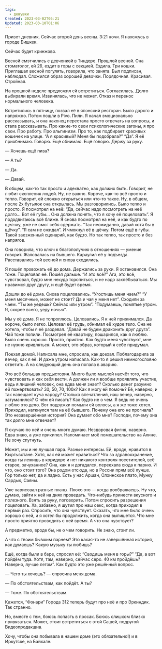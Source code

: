 ```yaml
---
tags:
  - девушки
Created: 2023-03-02T05:21
Updated: 2023-03-10T01:06
---
```

Привет дневник. Сейчас второй день весны. 3:21 ночи. Я нахожусь в городе Бишкек.

Сейчас будет кринжово.

Весной смэтчились с девчонкой в Тиндере. Прошлой весной. Она стоматолог, ей 29, ездит в горы с секцией. Ездила. Три кошки. Приглашал весной погулять, говорила, что занята. Был подписан, наблюдал. Сложился образ хорошей девочки. Порядочная. Красивая. Стройная.

На прошлой неделе предложил ей встретиться. Согласилась. Долго выбирали время. Извинялась, что не может. Отказ и перенос нормального человека.

Встретились в пятницу, позвал её в японский ресторан. Было дорого и напряжно. Потом пошли в Pivo. Пили. Я начал эмоционально рассказывать, и она наконец перестала просто отвечать на вопросы, и стала рассказывать. Про какие-то свои психологические загоны, я про свои. Про работу. Про альпинизм. Про то, как подбирает красивых кошечек на улице. “А я красивый? Меня бы подобрала?” “Да”. Я её приобнимаю. Говорю. Ещё обнимаю. Ещё говорю. Держу за руку.

— Хочешь ещё пива?

— А ты?

— Да.

— Давай.

В общем, как-то так просто и адекватно, как должно быть. Говорит, не любит скопления людей. Ну, не важно. Короче, как-то всё просто и тепло. Говорит, ей сложно открыться или что-то такое. Ну, в общем, после 2х бутылок она открылась. Мы разговорились. Было тепло и просто. Я посмотрел на неё: “Да, сейчас надо посмотреть на неё долго… Вот её губы… Она должна понять, что я хочу её поцеловать”. Я пододвигаюсь всё ближе. Я снова посмотрел на неё, и как будто по щелчку, уже не смог себя сдержать. “Так неожиданно, давай хотя бы в щёчку”. “Я сам не ожидал”. И чмокнул её в щёчку. Потом ещё в губы. Такой заезженный сценарий, как будто. Но так тепло, так просто и без напрягов.

Она говорила, что ключ к благополучию в отношениях — умение говорит. Жаловалась на бывшего. Караулил её у подъезда. Расставались той весной и снова сходились.

Я пошёл провожать её до дома. Держались за руки. Я остановился. Она тоже. Поцеловал её. Пошёл дальше. “И это всё?” Ага, это всё, чувствовал, будто мне некуда торопиться, и не надо захлёбываться. Мы нравимся друг другу, и ещё будет время.

Дошли до её дома. Снова поцеловались. “Угостишь меня чаем?” “У меня месячные, может не стоит? Да и чая у меня нет”. Сходили за чаем. “Ты же уедешь? Сейчас или утром”. “Подумаешь, помятые утром. Я, скорее всего, уеду ночью”.

Мы у её дома. Я не топроплюсь. Целовались. Я к ней прижимался. Да короче, было легко. Целовал её грудь, обнимал её худое тело. Она не хотела, чтобы я её раздевал. “Давай не будем драконить друг друга”. Чай тоже попили. Посмотрел её квартиру, пошарился, как я люблю. Было очень хорошо. Просто, приятно. Как будто меня чувствуют, мне не нужно кривляться. А может, это образ, который я себе придумал.

Поехал домой. Написала мне, спросила, как доехал. Поблагодарила за вечер, как я её. И даже утром написала. Как-то я решил немногословно ответить. А на следующий день она попала в аварию.

Это всё большая предыстория. Много было мыслей насчёт того, что чувствовать и как себя вести. А должен ли я вообще проявлять участие, ведь я лишний человек, она едва меня знает? Сколько денег разумно ей пожертвовать? 30, 50, 70, 100к? Как я могу ей помочь? Её, наверно, и так навещает куча народу? Столько впечатлений, наш вечер, наверно, затуманился? О чём ей писать? Как будто не о чем. Я ведь не очень люблю это дело. Вот подружки помыли ей волосы, а я же тоже хотел. Приходил, наткнулся там на её бывшего. Почему она его не прогнала? Это незавершённая история? Она думает обо мне? Господи, почему она так долго мне отвечает?

Я скучаю по ней и очень много думаю. Нездоровая фигня, наверно. Едва знаю, а уже прикипел. Напоминает моё помешательство на Алине. Не хочу спугнуть.

Может, мы и не лучшая пара. Разные интересы. Ей, вроде, нравится в Кыргызстане. Хотя, как ей может нравиться? Что за здравоохранение, когда ты лежишь в коридоре и нет никакого контроля посетителей, всё старое, зачуханное? Она, как я и догадался, переехала сюда к парню. И что, оно стоит того? Она родом отсюда, но в России прям всё лучше. Гор только нет, да и ладно. Есть у нас Аршан, Олхинское плато, Мунку Сардык, Саяны.

Уже нарисовал разные планы. Плохо это — когда воображаешь. Ну что, думаю, зайти к ней на днях проведать. Что-нибудь принести вкусного и полезного. Взять за руку, поговорить. Потом спросить разрешения поцеловать. Ха, забавно, я шутил про наш секс, когда приходил в первый раз. Спросить, что она чувствует. Сказать, что мне было очень хорошо с ней, и я хотел бы продолжить, когда она выпишется. Что мне просто приятно проводить с ней время. А что она чувствует?

А предметно, вроде бы, не о чем говорить. Не знаю, стоит ли.

А что с твоим бывшим парнем? Это какая-то не завершённая история, как думаешь? Какую музыку ты любишь?

Ещё, когда были в баре, спросил её: “Сводишь меня в горы?” “Да, а вот пойдём туда. Хотя, там, наверно, сейчас серо. 40 км пройдёшь? Наверно, лучше летом”. Как будто это уже решённый вопрос.

— Чего ты хочешь? — спросила меня дома.

— По обстоятельствам, как пойдёт. А ты?

— Тоже. По обстоятельствам.

Кажется, “Фонари” Города 312 теперь будут про неё и про Эркиндик. Так странно.

Но, вместе с тем, боюсь попасть в просак. Боюсь слишком близко привязаться. Может, стоит встретиться с этой Сашей, подругой Видеопродакшна.

Хочу, чтобы она побывала в нашем доме (это обязательно!) и в Иркутске, на Байкале.